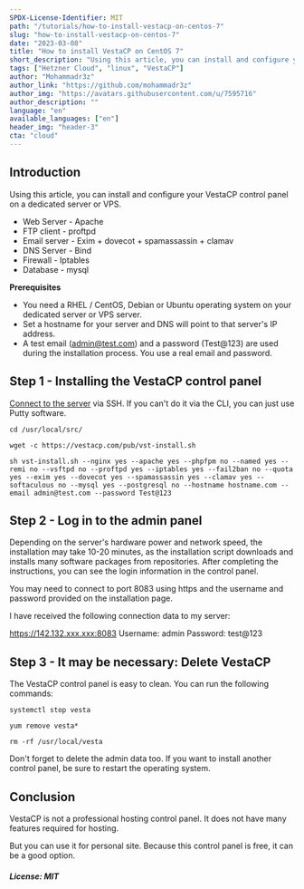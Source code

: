 ```yaml
---
SPDX-License-Identifier: MIT
path: "/tutorials/how-to-install-vestacp-on-centos-7"
slug: "how-to-install-vestacp-on-centos-7"
date: "2023-03-08"
title: "How to install VestaCP on CentOS 7"
short_description: "Using this article, you can install and configure your VestaCP control panel on a dedicated server or VPS."
tags: ["Hetzner Cloud", "linux", "VestaCP"]
author: "Mohammadr3z"
author_link: "https://github.com/mohammadr3z"
author_img: "https://avatars.githubusercontent.com/u/7595716"
author_description: ""
language: "en"
available_languages: ["en"]
header_img: "header-3"
cta: "cloud"
---
```


## Introduction

Using this article, you can install and configure your VestaCP control panel on a dedicated server or VPS.

* Web Server - Apache
* FTP client - proftpd
* Email server - Exim + dovecot + spamassassin + clamav
* DNS Server - Bind
* Firewall - Iptables
* Database - mysql

**Prerequisites**

* You need a RHEL / CentOS, Debian or Ubuntu operating system on your dedicated server or VPS server.
* Set a hostname for your server and DNS will point to that server's IP address.
* A test email (admin@test.com) and a password (Test@123) are used during the installation process. You use a real email and password.

## Step 1 - Installing the VestaCP control panel

[Connect to the server](https://docs.hetzner.com/cloud/servers/getting-started/connecting-to-the-server) via SSH. If you can't do it via the CLI, you can just use Putty software.

```console
cd /usr/local/src/
```

```console
wget -c https://vestacp.com/pub/vst-install.sh
```

```console
sh vst-install.sh --nginx yes --apache yes --phpfpm no --named yes --remi no --vsftpd no --proftpd yes --iptables yes --fail2ban no --quota yes --exim yes --dovecot yes --spamassassin yes --clamav yes --softaculous no --mysql yes --postgresql no --hostname hostname.com --email admin@test.com --password Test@123
```

## Step 2 - Log in to the admin panel

Depending on the server's hardware power and network speed, the installation may take 10-20 minutes, as the installation script downloads and installs many software packages from repositories.
After completing the instructions, you can see the login information in the control panel.


You may need to connect to port 8083 using https and the username and password provided on the installation page.

I have received the following connection data to my server:

https://142.132.xxx.xxx:8083
Username: admin
Password: test@123

## Step 3 - It may be necessary: Delete VestaCP

The VestaCP control panel is easy to clean. You can run the following commands:

```console
systemctl stop vesta
```

```console
yum remove vesta*
```

```console
rm -rf /usr/local/vesta
```

Don't forget to delete the admin data too. If you want to install another control panel, be sure to restart the operating system.

## Conclusion

VestaCP is not a professional hosting control panel. It does not have many features required for hosting.

But you can use it for personal site. Because this control panel is free, it can be a good option.

##### License: MIT

<!--

Contributor's Certificate of Origin

By making a contribution to this project, I certify that:

(a) The contribution was created in whole or in part by me and I have
    the right to submit it under the license indicated in the file; or

(b) The contribution is based upon previous work that, to the best of my
    knowledge, is covered under an appropriate license and I have the
    right under that license to submit that work with modifications,
    whether created in whole or in part by me, under the same license
    (unless I am permitted to submit under a different license), as
    indicated in the file; or

(c) The contribution was provided directly to me by some other person
    who certified (a), (b) or (c) and I have not modified it.

(d) I understand and agree that this project and the contribution are
    public and that a record of the contribution (including all personal
    information I submit with it, including my sign-off) is maintained
    indefinitely and may be redistributed consistent with this project
    or the license(s) involved.

Signed-off-by: Mohammadreza ahm <mohammadr3z@icloud.com>

-->


